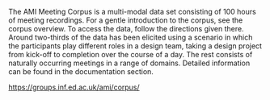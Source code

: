 The AMI Meeting Corpus is a multi-modal data set consisting of 100 hours of meeting recordings. For a gentle introduction to the corpus, see the corpus overview. To access the data, follow the directions given there. Around two-thirds of the data has been elicited using a scenario in which the participants play different roles in a design team, taking a design project from kick-off to completion over the course of a day. The rest consists of naturally occurring meetings in a range of domains. Detailed information can be found in the documentation section.

https://groups.inf.ed.ac.uk/ami/corpus/